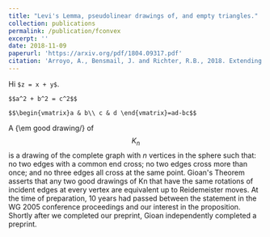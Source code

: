 ```yaml
---
title: "Levi's Lemma, pseudolinear drawings of, and empty triangles."
collection: publications
permalink: /publication/fconvex
excerpt: ''
date: 2018-11-09
paperurl: 'https://arxiv.org/pdf/1804.09317.pdf'
citation: 'Arroyo, A., Bensmail, J. and Richter, R.B., 2018. Extending Drawings of Graphs to Arrangements of Pseudolines. arXiv preprint arXiv:1804.09317.'
---
```


<script src="//yihui.name/js/math-code.js"></script>
<!-- Just one possible MathJax CDN below. You may use others. -->
<script async
  src="//mathjax.rstudio.com/latest/MathJax.js?config=TeX-MML-AM_CHTML">
</script>

Hi `$z = x + y$`.

`$$a^2 + b^2 = c^2$$`

`$$\begin{vmatrix}a & b\\
c & d
\end{vmatrix}=ad-bc$$`


A {\em good drawing\/} of $$K_n$$ is a drawing of the complete graph with $n$ vertices in the sphere such that: no two edges with a common end cross; no two edges cross more than once; and no three edges all cross at the same point. Gioan's Theorem asserts that any two good drawings of Kn that have the same rotations of incident edges at every vertex are equivalent up to Reidemeister moves. At the time of preparation, 10 years had passed between the statement in the WG 2005 conference proceedings and our interest in the proposition. Shortly after we completed our preprint, Gioan independently completed a preprint.
